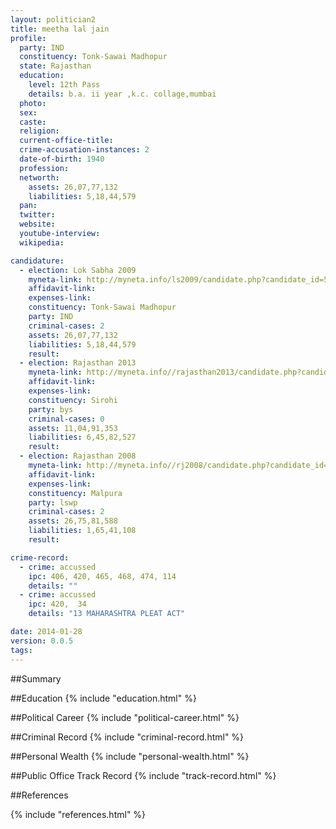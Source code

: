 ```yaml
---
layout: politician2
title: meetha lal jain
profile: 
  party: IND
  constituency: Tonk-Sawai Madhopur
  state: Rajasthan
  education: 
    level: 12th Pass
    details: b.a. ii year ,k.c. collage,mumbai
  photo: 
  sex: 
  caste: 
  religion: 
  current-office-title: 
  crime-accusation-instances: 2
  date-of-birth: 1940
  profession: 
  networth: 
    assets: 26,07,77,132
    liabilities: 5,18,44,579
  pan: 
  twitter: 
  website: 
  youtube-interview: 
  wikipedia: 

candidature: 
  - election: Lok Sabha 2009
    myneta-link: http://myneta.info/ls2009/candidate.php?candidate_id=5844
    affidavit-link: 
    expenses-link: 
    constituency: Tonk-Sawai Madhopur 
    party: IND
    criminal-cases: 2
    assets: 26,07,77,132
    liabilities: 5,18,44,579
    result:  
  - election: Rajasthan 2013
    myneta-link: http://myneta.info//rajasthan2013/candidate.php?candidate_id=2191
    affidavit-link: 
    expenses-link: 
    constituency: Sirohi 
    party: bys
    criminal-cases: 0
    assets: 11,04,91,353
    liabilities: 6,45,82,527
    result:  
  - election: Rajasthan 2008
    myneta-link: http://myneta.info//rj2008/candidate.php?candidate_id=1243
    affidavit-link: 
    expenses-link: 
    constituency: Malpura 
    party: lswp
    criminal-cases: 2
    assets: 26,75,81,588
    liabilities: 1,65,41,108
    result:  

crime-record: 
  - crime: accussed
    ipc: 406, 420, 465, 468, 474, 114
    details: "" 
  - crime: accussed
    ipc: 420,  34
    details: "13 MAHARASHTRA PLEAT ACT" 

date: 2014-01-28
version: 0.0.5
tags: 
---
```

##Summary


##Education
{% include "education.html" %}


##Political Career
{% include "political-career.html" %}


##Criminal Record
{% include "criminal-record.html" %}


##Personal Wealth
{% include "personal-wealth.html" %}


##Public Office Track Record
{% include "track-record.html" %}


##References


{% include "references.html" %}